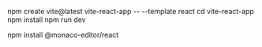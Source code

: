 npm create vite@latest vite-react-app -- --template react
cd vite-react-app
npm install
npm run dev

npm install @monaco-editor/react